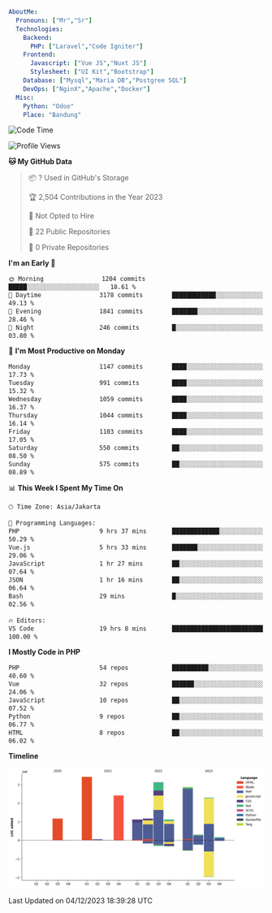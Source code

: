 ```yaml
AboutMe:
  Pronouns: ["Mr","Sr"]
  Technologies:
    Backend:
      PHP: ["Laravel","Code Igniter"]
    Frontend:
      Javascript: ["Vue JS","Nuxt JS"]
      Stylesheet: ["UI Kit","Bootstrap"]
    Database: ["Mysql","Maria DB","Postgree SQL"]
    DevOps: ["NginX","Apache","Docker"]
  Misc:
    Python: "Odoo"
    Place: "Bandung"
```

<!--START_SECTION:waka-->
![Code Time](http://img.shields.io/badge/Code%20Time-877%20hrs%2016%20mins-blue)

![Profile Views](http://img.shields.io/badge/Profile%20Views-0-blue)

**🐱 My GitHub Data** 

> 📦 ? Used in GitHub's Storage 
 > 
> 🏆 2,504 Contributions in the Year 2023
 > 
> 🚫 Not Opted to Hire
 > 
> 📜 22 Public Repositories 
 > 
> 🔑 0 Private Repositories 
 > 
**I'm an Early 🐤** 

```text
🌞 Morning                1204 commits        █████░░░░░░░░░░░░░░░░░░░░   18.61 % 
🌆 Daytime                3178 commits        ████████████░░░░░░░░░░░░░   49.13 % 
🌃 Evening                1841 commits        ███████░░░░░░░░░░░░░░░░░░   28.46 % 
🌙 Night                  246 commits         █░░░░░░░░░░░░░░░░░░░░░░░░   03.80 % 
```
📅 **I'm Most Productive on Monday** 

```text
Monday                   1147 commits        ████░░░░░░░░░░░░░░░░░░░░░   17.73 % 
Tuesday                  991 commits         ████░░░░░░░░░░░░░░░░░░░░░   15.32 % 
Wednesday                1059 commits        ████░░░░░░░░░░░░░░░░░░░░░   16.37 % 
Thursday                 1044 commits        ████░░░░░░░░░░░░░░░░░░░░░   16.14 % 
Friday                   1103 commits        ████░░░░░░░░░░░░░░░░░░░░░   17.05 % 
Saturday                 550 commits         ██░░░░░░░░░░░░░░░░░░░░░░░   08.50 % 
Sunday                   575 commits         ██░░░░░░░░░░░░░░░░░░░░░░░   08.89 % 
```


📊 **This Week I Spent My Time On** 

```text
🕑︎ Time Zone: Asia/Jakarta

💬 Programming Languages: 
PHP                      9 hrs 37 mins       █████████████░░░░░░░░░░░░   50.29 % 
Vue.js                   5 hrs 33 mins       ███████░░░░░░░░░░░░░░░░░░   29.06 % 
JavaScript               1 hr 27 mins        ██░░░░░░░░░░░░░░░░░░░░░░░   07.64 % 
JSON                     1 hr 16 mins        ██░░░░░░░░░░░░░░░░░░░░░░░   06.64 % 
Bash                     29 mins             █░░░░░░░░░░░░░░░░░░░░░░░░   02.56 % 

🔥 Editors: 
VS Code                  19 hrs 8 mins       █████████████████████████   100.00 % 
```

**I Mostly Code in PHP** 

```text
PHP                      54 repos            ██████████░░░░░░░░░░░░░░░   40.60 % 
Vue                      32 repos            ██████░░░░░░░░░░░░░░░░░░░   24.06 % 
JavaScript               10 repos            ██░░░░░░░░░░░░░░░░░░░░░░░   07.52 % 
Python                   9 repos             ██░░░░░░░░░░░░░░░░░░░░░░░   06.77 % 
HTML                     8 repos             ██░░░░░░░░░░░░░░░░░░░░░░░   06.02 % 
```



**Timeline**

![Lines of Code chart](https://raw.githubusercontent.com/vheins/vheins/main/assets/bar_graph.png)


 Last Updated on 04/12/2023 18:39:28 UTC
<!--END_SECTION:waka-->
